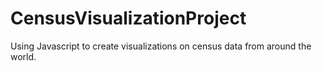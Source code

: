 # CensusVisualizationProject
Using Javascript to create visualizations on census data from around the world.
